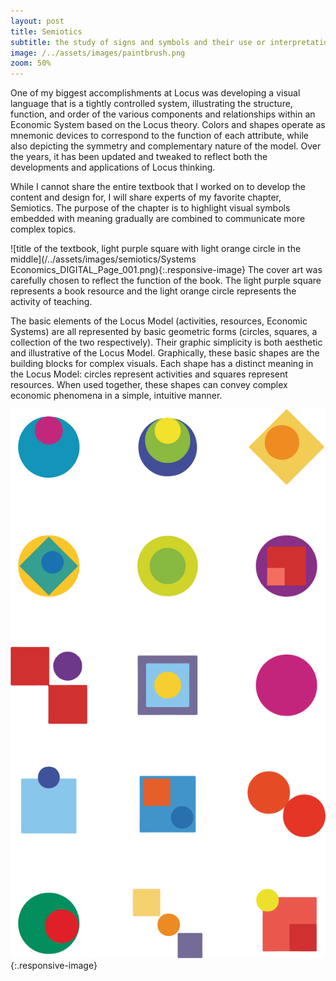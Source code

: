 ```yaml
---
layout: post
title: Semiotics
subtitle: the study of signs and symbols and their use or interpretation
image: /../assets/images/paintbrush.png
zoom: 50%
---
```


One of my biggest accomplishments at Locus was developing a visual language that is a tightly controlled system, illustrating the structure, function, and order of the various components and relationships within an Economic System based on the Locus theory. Colors and shapes operate as mnemonic devices to correspond to the function of each attribute, while also depicting the symmetry and complementary nature of the model. Over the years, it has been updated and tweaked to reflect both the developments and applications of Locus thinking.

While I cannot share the entire textbook that I worked on to develop the content and design for, I will share experts of my favorite chapter, Semiotics. The purpose of the chapter is to highlight visual symbols embedded with meaning gradually are combined to communicate more complex topics.

![title of the textbook, light purple square with light orange circle in the middle](/../assets/images/semiotics/Systems Economics_DIGITAL_Page_001.png){:.responsive-image}
The cover art was carefully chosen to reflect the function of the book. The light purple square represents a book resource and the light orange circle represents the activity of teaching.

The basic elements of the Locus Model (activities, resources, Economic Systems) are all represented by basic geometric forms (circles, squares, a collection of the two respectively). Their graphic simplicity is both aesthetic and illustrative of the Locus Model. Graphically, these basic shapes are the building blocks for complex visuals. Each shape has a distinct meaning in the Locus Model: circles represent activities and squares represent resources. When used together, these shapes can convey complex economic phenomena in a simple, intuitive manner.

![circles and squares constellation](/../assets/images/semiotics/basic-shapes.png){:.responsive-image}
